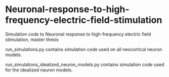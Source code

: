 # Neuronal-response-to-high-frequency-electric-field-stimulation

Simulation code to Neuronal response to high-frequency electric field stimulation, master thesis

run_simulations.py contains simulation code used on all neocortical neuron models.

run_simulations_idealized_neuron_models.py contains simulation code used for the idealized neuron models. 
